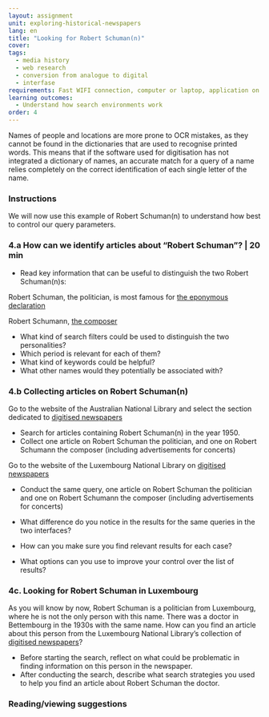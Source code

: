 ```yaml
---
layout: assignment
unit: exploring-historical-newspapers
lang: en
title: "Looking for Robert Schuman(n)"
cover:
tags:
  - media history
  - web research
  - conversion from analogue to digital
  - interfase
requirements: Fast WIFI connection, computer or laptop, application on laptop or computer to view video,
learning outcomes:
  - Understand how search environments work  
order: 4
---
```


Names of people and locations are more prone to OCR mistakes, as they cannot be found in the dictionaries that are used to recognise printed words. This means that if the software used for digitisation has not integrated a dictionary of names, an accurate match for a query of a name relies completely on the correct identification of each single letter of the name. 

<!-- more -->

<!-- briefing-student -->

### Instructions
<!-- section-contents -->
We will now use this example of Robert Schuman(n) to understand how best to control our query parameters. 

<!-- section -->

### 4.a How can we identify articles about “Robert Schuman”? | 20 min
<!-- section-contents -->

- Read key information that can be useful to distinguish the two Robert Schuman(n)s:

Robert Schuman, the politician, is most famous for 
[the eponymous declaration](https://www.cvce.eu/obj/the_declaration_by_robert_schuman_paris_9_may_1950-en-d27938ef-7d39-4d32-b340-07fe7268e3c3.html)
  
Robert Schumann, [the composer](https://820e1645-e1f5-453e-859e-1a81895231f2_2368fdc80b.widget.getarchive.net/media/robert-schumann-portrait-b290ac) 

- What kind of search filters could be used to distinguish the two personalities? 
- Which period is relevant for each of them?
- What kind of keywords could be helpful?
- What other names would they potentially be associated with?


<!-- section -->

### 4.b Collecting articles on Robert Schuman(n) 
<!-- section-contents -->

Go to the website of the Australian National Library and select the section dedicated to [digitised newspapers](https://trove.nla.gov.au)
- Search for articles containing Robert Schuman(n) in the year 1950.
- Collect one article on Robert Schuman the politician, and one on Robert Schumann the composer (including 
  advertisements for concerts)

Go to the website of the Luxembourg National Library on [digitised newspapers](http://www.eluxemburgensia.lu) 
- Conduct the same query, one article on Robert Schuman the politician and one on Robert Schumann the composer (including 
  advertisements for concerts)

- What difference do you notice in the results for the same queries in the two interfaces?
- How can you make sure you find relevant results for each case? 
- What options can you use to improve your control over the list of results?

<!-- section -->


### 4c. Looking for Robert Schuman in Luxembourg
<!-- section-contents -->

As you will know by now, Robert Schuman is a politician from Luxembourg, where he is not the only person with this name.
There was a doctor in Bettembourg in the 1930s with the same name. How can you find an article about this person from the Luxembourg National Library’s collection of [digitised newspapers](http://www.eluxemburgensia.lu)?

- Before starting the search, reflect on what could be problematic in finding information on this person in the newspaper. 
- After conducting the search, describe what search strategies you used to help you find an article about Robert Schuman the doctor. 

<!-- section -->

### Reading/viewing suggestions
<!-- section-contents -->
 

<!-- briefing-teacher --> 




